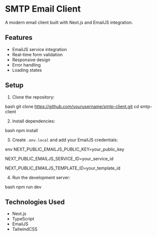 # SMTP Email Client

A modern email client built with Next.js and EmailJS integration.

## Features

- EmailJS service integration
- Real-time form validation
- Responsive design
- Error handling
- Loading states

## Setup

1. Clone the repository:

bash
git clone https://github.com/yourusername/smtp-client.git
cd smtp-client


2. Install dependencies:

bash
npm install


3. Create `.env.local` and add your EmailJS credentials:

env
NEXT_PUBLIC_EMAILJS_PUBLIC_KEY=your_public_key

NEXT_PUBLIC_EMAILJS_SERVICE_ID=your_service_id

NEXT_PUBLIC_EMAILJS_TEMPLATE_ID=your_template_id


4. Run the development server:

bash
npm run dev


## Technologies Used

- Next.js
- TypeScript
- EmailJS
- TailwindCSS
